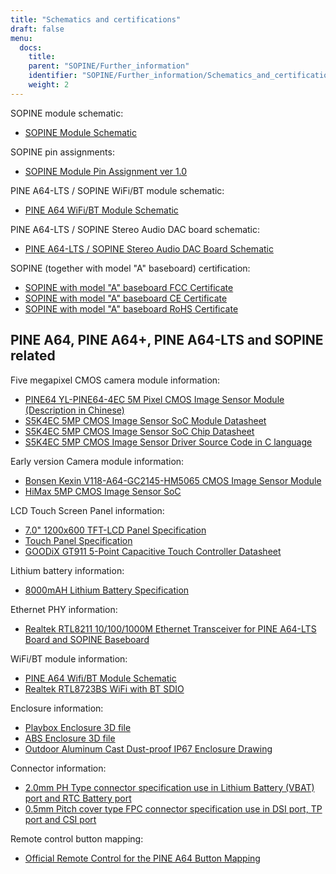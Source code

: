 ```yaml
---
title: "Schematics and certifications"
draft: false
menu:
  docs:
    title:
    parent: "SOPINE/Further_information"
    identifier: "SOPINE/Further_information/Schematics_and_certifications"
    weight: 2
---
```


SOPINE module schematic:

* [SOPINE Module Schematic](https://files.pine64.org/doc/SOPINE-A64/SOPINE-A64-Schematic-ver-0.9.pdf)

SOPINE pin assignments:

* [SOPINE Module Pin Assignment ver 1.0](https://files.pine64.org/doc/SOPINE-A64/SOPINE-A64-Pin-Assignments-ver-1.0.pdf)

PINE A64-LTS / SOPINE WiFi/BT module schematic:

* [PINE A64 WiFi/BT Module Schematic](https://files.pine64.org/doc/Pine%20A64%20Schematic/A64-DB-WIFI-BT-REV%20B.pdf)

PINE A64-LTS / SOPINE Stereo Audio DAC board schematic:

* [PINE A64-LTS / SOPINE Stereo Audio DAC Board Schematic](https://forum.pine64.org/attachment.php?aid=697)

SOPINE (together with model "A" baseboard) certification:

* [SOPINE with model "A" baseboard FCC Certificate](https://files.pine64.org/doc/cert/SOPine%20FCC%20certification%20VOC20170428.pdf)
* [SOPINE with model "A" baseboard CE Certificate](https://files.pine64.org/doc/cert/SOPine%20CE%20certification%20VOC20170428.pdf)
* [SOPINE with model "A" baseboard RoHS Certificate](https://files.pine64.org/doc/cert/SOPine%20ROHS%20certification%20VOC20170322.pdf)

## PINE A64, PINE A64+, PINE A64-LTS and SOPINE related

Five megapixel CMOS camera module information:

* [PINE64 YL-PINE64-4EC 5M Pixel CMOS Image Sensor Module (Description in Chinese)](https://files.pine64.org/doc/datasheet/pine64/YL-PINE64-4EC.pdf)
* [S5K4EC 5MP CMOS Image Sensor SoC Module Datasheet](https://files.pine64.org/doc/datasheet/pine64/S5K4EC%205M%208%205X8%205%20PLCC%20%20Data%20Sheet_V1.0.pdf)
* [S5K4EC 5MP CMOS Image Sensor SoC Chip Datasheet](https://files.pine64.org/doc/datasheet/pine64/S5K4ECGX_EVT1_DataSheet_R005_20100816.pdf)
* [S5K4EC 5MP CMOS Image Sensor Driver Source Code in C language](https://files.pine64.org/doc/datasheet/pine64/s5k4ec.c)

Early version Camera module information:

* [Bonsen Kexin V118-A64-GC2145-HM5065 CMOS Image Sensor Module](https://files.pine64.org/doc/datasheet/pine64/D116-A64_Bonsen_cmos_camera.pdf)
* [HiMax 5MP CMOS Image Sensor SoC](https://files.pine64.org/doc/datasheet/pine64/HM5065-DS-V03.pdf)

LCD Touch Screen Panel information:

* [7.0" 1200x600 TFT-LCD Panel Specification](https://files.pine64.org/doc/datasheet/pine64/FY07024DI26A30-D_feiyang_LCD_panel.pdf)
* [Touch Panel Specification](https://files.pine64.org/doc/datasheet/pine64/HK70DR2459-PG-V01.pdf)
* [GOODiX GT911 5-Point Capacitive Touch Controller Datasheet](https://files.pine64.org/doc/datasheet/pine64/GT911%20Capacitive%20Touch%20Controller%20Datasheet.pdf)

Lithium battery information:

* [8000mAH Lithium Battery Specification](https://files.pine64.org/doc/datasheet/pine64/9070120P%203.7V%208000MAH.pdf)

Ethernet PHY information:

* [Realtek RTL8211 10/100/1000M Ethernet Transceiver for PINE A64-LTS Board and SOPINE Baseboard](https://files.pine64.org/doc/datasheet/pine64/rtl8211e(g)-vb(vl)-cg_datasheet_1.6.pdf)

WiFi/BT module information:

* [PINE A64 Wifi/BT Module Schematic](https://files.pine64.org/doc/Pine%20A64%20Schematic/A64-DB-WIFI-BT-REV%20B.pdf)
* [Realtek RTL8723BS WiFi with BT SDIO](https://files.pine64.org/doc/datasheet/pine64/RTL8723BS.pdf)

Enclosure information:

* [Playbox Enclosure 3D file](https://files.pine64.org/doc/datasheet/case/playbox_enclosure_20160426.stp)
* [ABS Enclosure 3D file](https://files.pine64.org/doc/datasheet/case/ABS_enclosure_20160426.stp)
* [Outdoor Aluminum Cast Dust-proof IP67 Enclosure Drawing](https://files.pine64.org/doc/datasheet/case/pine64%20Die%20Cast%20casing-final.jpg)

Connector information:

* [2.0mm PH Type connector specification use in Lithium Battery (VBAT) port and RTC Battery port](https://files.pine64.org/doc/datasheet/pine64/ePH.pdf)
* [0.5mm Pitch cover type FPC connector specification use in DSI port, TP port and CSI port](https://files.pine64.org/doc/datasheet/pine64/0.5FPC%20Front%20Open%20Connector%20H=1.5.pdf)

Remote control button mapping:

* [Official Remote Control for the PINE A64 Button Mapping](https://files.pine64.org/doc/Pine%20A64%20Schematic/remote-wit-logo.jpg)
